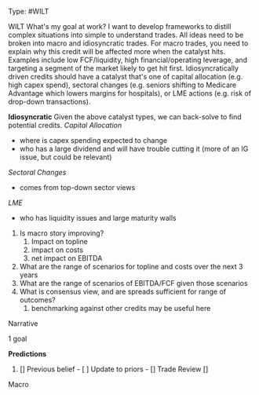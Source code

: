 Type: #WILT 

WILT
What's my goal at work? I want to develop frameworks to distill complex situations into simple to understand trades. All ideas need to be broken into macro and idiosyncratic trades. For macro trades, you need to explain why this credit will be affected more when the catalyst hits. Examples include low FCF/liquidity, high financial/operating leverage, and targeting a segment of the market likely to get hit first. Idiosyncratically driven credits should have a catalyst that's one of capital allocation (e.g. high capex spend), sectoral changes (e.g. seniors shifting to Medicare Advantage which lowers margins for hospitals), or LME actions (e.g. risk of drop-down transactions).

**Idiosyncratic**
Given the above catalyst types, we can back-solve to find potential credits. 
*Capital Allocation*
- where is capex spending expected to change
- who has a large dividend and will have trouble cutting it (more of an IG issue, but could be relevant)

*Sectoral Changes*
- comes from top-down sector views

*LME*
- who has liquidity issues and large maturity walls


1) Is macro story improving?
	1) Impact on topline
	2) impact on costs
	3) net impact on EBITDA
2) What are the range of scenarios for topline and costs over the next 3 years
3) What are the range of scenarios of EBITDA/FCF given those scenarios
4) What is consensus view, and are spreads sufficient for range of outcomes?
	1) benchmarking against other credits may be useful here






Narrative

1 goal


**Predictions**

1) []
Previous belief - 
[ ]
Update to priors - 
[]
Trade Review
[]





Macro
